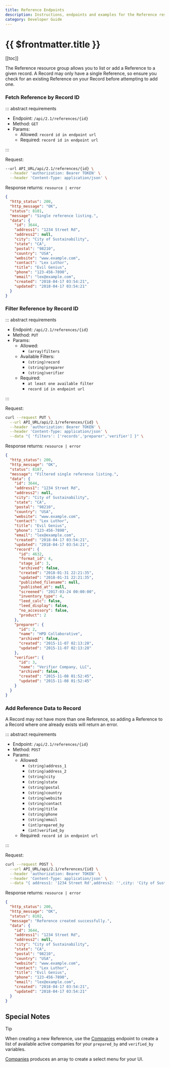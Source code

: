 ```yaml
---
title: Reference Endpoints
description: Instructions, endpoints and examples for the Reference resource group.
category: Developer Guide
---
```


# {{ $frontmatter.title }}

[[toc]]

The Reference resource group allows you to list or add a Reference to a given record. A Record may only have a single Reference, so ensure you check for an existing Reference on your Record before attempting to add one.

### Fetch Reference by Record ID

::: abstract requirements

- Endpoint: `/api/2.1/references/{id}`
- Method: `GET`
- Params:
  - Allowed: `record id in endpoint url`
  - Required: `record id in endpoint url`

:::

Request:

```bash
--url API_URL/api/2.1/references/{id} \
  --header 'authorization: Bearer TOKEN' \
  --header 'Content-Type: application/json' \
```

Response returns: `resource | error`

```json
{
  "http_status": 200,
  "http_message": "OK",
  "status": 8101,
  "message": "Single reference listing.",
  "data": {
    "id": 3644,
    "address1": "1234 Street Rd",
    "address2": null,
    "city": "City of Sustainability",
    "state": "CA",
    "postal": "98210",
    "country": "USA",
    "website": "www.example.com",
    "contact": "Lex Luthor",
    "title": "Evil Genius",
    "phone": "123-456-7890",
    "email": "lex@example.com",
    "created": "2018-04-17 03:54:21",
    "updated": "2018-04-17 03:54:21"
  }
}
```

### Filter Reference by Record ID

::: abstract requirements

- Endpoint: `/api/2.1/references/{id}`
- Method: `PUT`
- Params:
  - Allowed:
    - `(array)filters`
  - Available Filters:
    - `(string)record`
    - `(string)preparer`
    - `(string)verifier`
  - Required:
    - `at least one available filter`
    - `record id in endpoint url`

:::

Request:

```bash
curl --request PUT \
  --url API_URL/api/2.1/references/{id} \
  --header 'authorization: Bearer TOKEN' \
  --header 'Content-Type: application/json' \
  --data "{ 'filters': ['records','preparer','verifier'] }" \
```

Response returns: `resource | error`

```json hl_lines="21 37 44"
{
  "http_status": 200,
  "http_message": "OK",
  "status": 8107,
  "message": "Filtered single reference listing.",
  "data": {
    "id": 3644,
    "address1": "1234 Street Rd",
    "address2": null,
    "city": "City of Sustainability",
    "state": "CA",
    "postal": "98210",
    "country": "USA",
    "website": "www.example.com",
    "contact": "Lex Luthor",
    "title": "Evil Genius",
    "phone": "123-456-7890",
    "email": "lex@example.com",
    "created": "2018-04-17 03:54:21",
    "updated": "2018-04-17 03:54:21",
    "record": {
      "id": 4632,
      "format_id": 4,
      "stage_id": 3,
      "archived": false,
      "created": "2018-01-31 22:21:35",
      "updated": "2018-01-31 22:21:35",
      "published_filename": null,
      "published_at": null,
      "screened": "2017-03-24 00:00:00",
      "inventory_type": 4,
      "leed_calc": false,
      "leed_display": false,
      "no_accessory": false,
      "product": 2
    },
    "preparer": {
      "id": 2,
      "name": "HPD Collaborative",
      "archived": false,
      "created": "2015-11-07 02:13:28",
      "updated": "2015-11-07 02:13:28"
    },
    "verifier": {
      "id": 3,
      "name": "Verifier Company, LLC",
      "archived": false,
      "created": "2015-11-08 01:52:45",
      "updated": "2015-11-08 01:52:45"
    }
  }
}
```

### Add Reference Data to Record

A Record may not have more than one Reference, so adding a Reference to a Record where one already exists will return an error.

::: abstract requirements

- Endpoint: `/api/2.1/references/{id}`
- Method: `POST`
- Params:
  - Allowed:
    - `(string)address_1`
    - `(string)address_2`
    - `(string)city`
    - `(string)state`
    - `(string)postal`
    - `(string)country`
    - `(string)website`
    - `(string)contact`
    - `(string)title`
    - `(string)phone`
    - `(string)email`
    - `(int)prepared_by`
    - `(int)verified_by`
  - Required: `record id in endpoint url`

:::

Request:

```bash
curl --request POST \
  --url API_URL/api/2.1/references/{id} \
  --header 'authorization: Bearer TOKEN' \
  --header 'Content-Type: application/json' \
  --data "{ address1: '1234 Street Rd',address2: '',city: 'City of Sustainability',state: 'CA',postal: '98210',country: 'USA',website: 'www.example.com',contact: 'Lex Luthor',title: 'Evil Genius',phone: '123-456-7890',email: 'lex@example.com',prepared_by: 2,verified_by: 3 }" \
```

Response returns: `resource | error`

```json
{
  "http_status": 200,
  "http_message": "OK",
  "status": 8102,
  "message": "Reference created successfully.",
  "data": {
    "id": 3644,
    "address1": "1234 Street Rd",
    "address2": null,
    "city": "City of Sustainability",
    "state": "CA",
    "postal": "98210",
    "country": "USA",
    "website": "www.example.com",
    "contact": "Lex Luthor",
    "title": "Evil Genius",
    "phone": "123-456-7890",
    "email": "lex@example.com",
    "created": "2018-04-17 03:54:21",
    "updated": "2018-04-17 03:54:21"
  }
}
```

## Special Notes

> [!tip]
> When creating a new Reference, use the [Companies](companies/) endpoint to create a list of available active companies for your `prepared_by` and `verified_by` variables.
>
> [Companies](companies/) produces an array to create a select menu for your UI.
